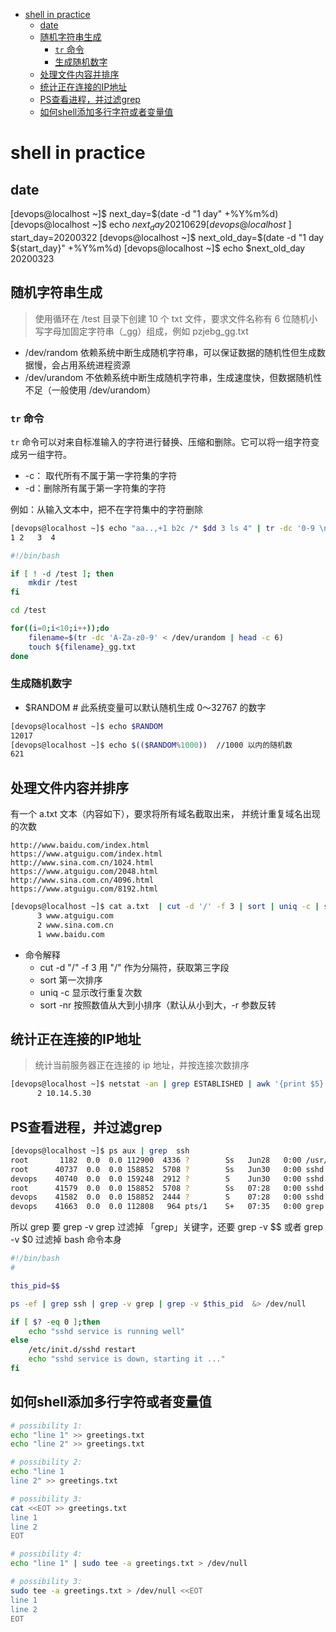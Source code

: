 - [shell in practice](#shell-in-practice)
  - [date](#date)
  - [随机字符串生成](#随机字符串生成)
    - [`tr` 命令](#tr-命令)
    - [生成随机数字](#生成随机数字)
  - [处理文件内容并排序](#处理文件内容并排序)
  - [统计正在连接的IP地址](#统计正在连接的ip地址)
  - [PS查看进程，并过滤grep](#ps查看进程并过滤grep)
  - [如何shell添加多行字符或者变量值](#如何shell添加多行字符或者变量值)

# shell in practice


## date

[devops@localhost ~]$ next_day=$(date -d "1 day" +%Y%m%d)
[devops@localhost ~]$ echo $next_day
20210629
[devops@localhost ~]$ start_day=20200322
[devops@localhost ~]$ next_old_day=$(date -d "1 day ${start_day}" +%Y%m%d)
[devops@localhost ~]$ echo $next_old_day
20200323

## 随机字符串生成
>使用循环在 /test 目录下创建 10 个 txt 文件，要求文件名称有 6 位随机小写字母加固定字符串（_gg）组成，例如 pzjebg_gg.txt

* /dev/random 依赖系统中断生成随机字符串，可以保证数据的随机性但生成数据慢，会占用系统进程资源
* /dev/urandom 不依赖系统中断生成随机字符串，生成速度快，但数据随机性不足（一般使用 /dev/urandom）

### `tr` 命令

`tr` 命令可以对来自标准输入的字符进行替换、压缩和删除。它可以将一组字符变成另一组字符。
* -c： 取代所有不属于第一字符集的字符
* -d：删除所有属于第一字符集的字符

例如：从输入文本中，把不在字符集中的字符删除
```bash
[devops@localhost ~]$ echo "aa..,+1 b2c /* $dd 3 ls 4" | tr -dc '0-9 \n'
1 2   3  4
```

```bash
#!/bin/bash

if [ ! -d /test ]; then
    mkdir /test
fi

cd /test

for((i=0;i<10;i++));do
    filename=$(tr -dc 'A-Za-z0-9' < /dev/urandom | head -c 6)
    touch ${filename}_gg.txt
done

```

### 生成随机数字
* $RANDOM # 此系统变量可以默认随机生成 0～32767 的数字
  
```bash
[devops@localhost ~]$ echo $RANDOM
12017
[devops@localhost ~]$ echo $(($RANDOM%1000))  //1000 以内的随机数
621
```

## 处理文件内容并排序

有一个 a.txt 文本（内容如下），要求将所有域名截取出来， 并统计重复域名出现的次数

```
http://www.baidu.com/index.html
https://www.atguigu.com/index.html
http://www.sina.com.cn/1024.html
https://www.atguigu.com/2048.html
http://www.sina.com.cn/4096.html
https://www.atguigu.com/8192.html

```

```bash
[devops@localhost ~]$ cat a.txt  | cut -d '/' -f 3 | sort | uniq -c | sort -nr
      3 www.atguigu.com
      2 www.sina.com.cn
      1 www.baidu.com
```

* 命令解释
  * cut -d "/" -f 3 用 "/" 作为分隔符，获取第三字段
  * sort 第一次排序
  * uniq -c 显示改行重复次数
  * sort -nr 按照数值从大到小排序（默认从小到大，-r 参数反转

## 统计正在连接的IP地址

> 统计当前服务器正在连接的 ip 地址，并按连接次数排序

```bash
[devops@localhost ~]$ netstat -an | grep ESTABLISHED | awk '{print $5}' | cut -d ':' -f 1 | sort -n | uniq -c | sort -nr
      2 10.14.5.30
```

## PS查看进程，并过滤grep

```bash
[devops@localhost ~]$ ps aux | grep  ssh
root       1182  0.0  0.0 112900  4336 ?        Ss   Jun28   0:00 /usr/sbin/sshd -D
root      40737  0.0  0.0 158852  5708 ?        Ss   Jun30   0:00 sshd: devops [priv]
devops    40740  0.0  0.0 159248  2912 ?        S    Jun30   0:00 sshd: devops@pts/0
root      41579  0.0  0.0 158852  5708 ?        Ss   07:28   0:00 sshd: devops [priv]
devops    41582  0.0  0.0 158852  2444 ?        S    07:28   0:00 sshd: devops@pts/1
devops    41663  0.0  0.0 112808   964 pts/1    S+   07:35   0:00 grep --color=auto ssh
```
所以 grep 要 grep -v grep 过滤掉 「grep」关键字，还要 grep -v $$ 或者 grep -v $0 过滤掉 bash 命令本身 

```bash
#!/bin/bash
#

this_pid=$$

ps -ef | grep ssh | grep -v grep | grep -v $this_pid  &> /dev/null

if [ $? -eq 0 ];then
    echo "sshd service is running well"
else
    /etc/init.d/sshd restart
    echo "sshd service is down, starting it ..."
fi
```

## 如何shell添加多行字符或者变量值

```bash
# possibility 1:
echo "line 1" >> greetings.txt
echo "line 2" >> greetings.txt

# possibility 2:
echo "line 1
line 2" >> greetings.txt

# possibility 3:
cat <<EOT >> greetings.txt
line 1
line 2
EOT

# possibility 4:
echo "line 1" | sudo tee -a greetings.txt > /dev/null

# possibility 3:
sudo tee -a greetings.txt > /dev/null <<EOT
line 1
line 2
EOT
```